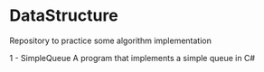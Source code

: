 # DataStructure
Repository to practice some algorithm implementation

1 - SimpleQueue
A program that implements a simple queue in C#